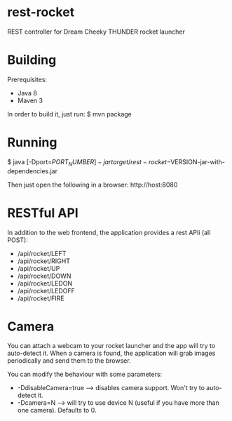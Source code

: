rest-rocket
===========

REST controller for Dream Cheeky THUNDER rocket launcher

# Building

Prerequisites:
- Java 8
- Maven 3

In order to build it, just run:
$ mvn package

# Running

$ java [-Dport=$PORT_NUMBER] -jar target/rest-rocket-$VERSION-jar-with-dependencies.jar

Then just open the following in a browser:
http://host:8080

# RESTful API

In addition to the web frontend, the application provides a rest APIi (all POST):
- /api/rocket/LEFT
- /api/rocket/RIGHT
- /api/rocket/UP
- /api/rocket/DOWN
- /api/rocket/LEDON
- /api/rocket/LEDOFF
- /api/rocket/FIRE

# Camera

You can attach a webcam to your rocket launcher and the app will try to auto-detect it. When a camera is found, the application will grab images periodically and send them to the browser.

You can modify the behaviour with some parameters:
* -DdisableCamera=true --> disables camera support. Won't try to auto-detect it.
* -Dcamera=N --> will try to use device N (useful if you have more than one camera). Defaults to 0.

